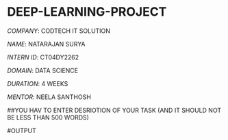 # DEEP-LEARNING-PROJECT

*COMPANY*: CODTECH IT SOLUTION

*NAME*: NATARAJAN SURYA

*INTERN ID*: CT04DY2262

*DOMAIN*: DATA SCIENCE

*DURATION*: 4 WEEKS

*MENTOR*: NEELA SANTHOSH

##YOU HAV TO ENTER DESRIOTION OF YOUR TASK (AND IT SHOULD NOT BE LESS THAN 500 WORDS)

#OUTPUT

